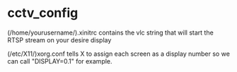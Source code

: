 cctv_config
===========
(/home/yourusername/).xinitrc contains the vlc string that will start the RTSP stream on your desire display

(/etc/X11/)xorg.conf tells X to assign each screen as a display number so we can call "DISPLAY=0.1" for example.

